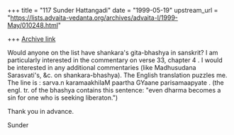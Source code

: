 +++
title = "117 Sunder Hattangadi"
date = "1999-05-19"
upstream_url = "https://lists.advaita-vedanta.org/archives/advaita-l/1999-May/010248.html"

+++
[Archive link](https://lists.advaita-vedanta.org/archives/advaita-l/1999-May/010248.html)

Would anyone on the list have shankara's gita-bhashya in sanskrit? I am
particularly interested in the commentary on verse 33, chapter 4 . I would
be interested in any additional commentaries (like Madhusudana Sarasvati's,
&c. on shankara-bhashya). The English translation puzzles me.
The line is : sarva.n karamaakhilaM paartha GYaane parisamaapyate . (the
engl. tr. of the bhashya contains this sentence: "even dharma becomes a sin
for one who is seeking liberaton.")

Thank you in advance.

Sunder

